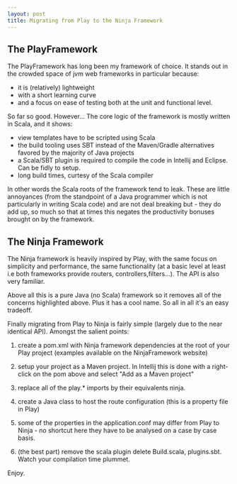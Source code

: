 ```yaml
---
layout: post
title: Migrating from Play to the Ninja Framework
---
```


The PlayFramework
-----------------

The PlayFramework has long been my framework of choice. It stands out in the crowded space of jvm web frameworks in particular because:

- it is (relatively) lightweight
- with a short learning curve
- and a focus on ease of testing both at the unit and functional level.

So far so good. However... The core logic of the framework is mostly written in Scala, and it shows:

- view templates have to be scripted using Scala
- the build tooling uses SBT instead of the Maven/Gradle alternatives favored by the majority of Java projects
- a Scala/SBT plugin is required to compile the code in Intellij and Eclipse. Can be fidly to setup.
- long build times, curtesy of the Scala compiler

In other words the Scala roots of the framework tend to leak. These are little annoyances (from the standpoint of a Java programmer which is not particularly in writing Scala code) and are not deal breaking but - they do add up, so much so that at times this negates the productivity bonuses brought on by the framework.


The Ninja Framework
-------------------

The Ninja framework is heavily inspired by Play, with the same focus on simplicity and performance, the same functionality (at a basic level at least i.e both frameworks provide routers, controllers,filters...). The API is also very familiar. 

Above all this is a pure Java (no Scala) framework so it removes all of the concerns highlighted above. Plus it has a cool name. So all in all  it's an easy tradeoff.


Finally migrating from Play to Ninja is fairly simple (largely due to the near identical API). Amongst the salient points:
1. create a pom.xml with Ninja framework dependencies at the root of your Play project (examples available on the NinjaFramework website)

2. setup your project as a Maven project. In Intellij this is done with a right-click on the pom above and select "Add as a Maven project"

3. replace all of the play.* imports by their equivalents ninja.

4. create a Java class to host the route configuration (this is a property file in Play)

5. some of the properties in the application.conf may differ from Play to Ninja - no shortcut here they have to be analysed on a case by case basis.

6. (the best part) remove the scala plugin delete Build.scala, plugins.sbt. Watch your compilation time plummet.

Enjoy.

